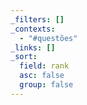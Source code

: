 ```yaml
---
_filters: []
_contexts:
  - "#questões"
_links: []
_sort:
  field: rank
  asc: false
  group: false
---
```

